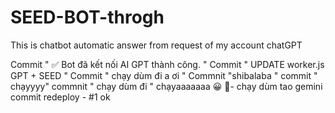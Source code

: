 # SEED-BOT-throgh
This is chatbot automatic answer from request of my account chatGPT

Commit " ✅ Bot đã kết nối AI GPT thành công. "
Commit " UPDATE worker.js GPT + SEED "
Commit " chạy dùm đi a ơi "
Commnit "shibalaba "
commit " chạyyyy"
commnit " chạy dùm đi "
chạyaaaaaaa
😀
🤡- chạy dùm tao gemini
commit redeploy - #1 
ok